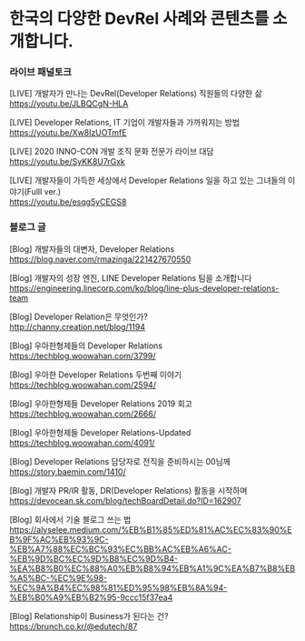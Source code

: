 # 한국의 다양한 DevRel 사례와 콘텐츠를 소개합니다.


### 라이브 패널토크
[LIVE] 개발자가 만나는 DevRel(Developer Relations) 직원들의 다양한 삶</br>
https://youtu.be/JLBQCgN-HLA

[LIVE] Developer Relations, IT 기업이 개발자들과 가까워지는 방법</br>
https://youtu.be/Xw8IzUOTmfE

[LIVE] 2020 INNO-CON 개발 조직 문화 전문가 라이브 대담</br>
https://youtu.be/SyKK8U7rGxk

[LIVE] 개발자들이 가득한 세상에서 Developer Relations 일을 하고 있는 그녀들의 이야기(Fulll ver.)</br>
https://youtu.be/esqg5yCEGS8

### 블로그 글
[Blog] 개발자들의 대변자, Developer Relations</br>
https://blog.naver.com/rmazinga/221427670550

[Blog] 개발자의 성장 엔진, LINE Developer Relations 팀을 소개합니다</br>
https://engineering.linecorp.com/ko/blog/line-plus-developer-relations-team

[Blog] Developer Relation은 무엇인가?</br>
http://channy.creation.net/blog/1194

[Blog] 우아한형제들의 Developer Relations</br>
https://techblog.woowahan.com/3799/

[Blog] 우아한 Developer Relations 두번째 이야기</br>
https://techblog.woowahan.com/2594/

[Blog] 우아한형제들 Developer Relations 2019 회고</br>
https://techblog.woowahan.com/2666/

[Blog] 우아한형제들 Developer Relations-Updated</br>
https://techblog.woowahan.com/4091/

[Blog] Developer Relations 담당자로 전직을 준비하시는 00님께</br>
https://story.baemin.com/1410/

[Blog] 개발자 PR/IR 활동, DR(Developer Relations) 활동을 시작하며</br>
https://devocean.sk.com/blog/techBoardDetail.do?ID=162907

[Blog] 회사에서 기술 블로그 쓰는 법</br>
https://alyselee.medium.com/%EB%B1%85%ED%81%AC%EC%83%90%EB%9F%AC%EB%93%9C-%EB%A7%88%EC%BC%93%EC%BB%AC%EB%A6%AC-%EB%9D%BC%EC%9D%B8%EC%9D%B4-%EA%B8%B0%EC%88%A0%EB%B8%94%EB%A1%9C%EA%B7%B8%EB%A5%BC-%EC%9E%98-%EC%9A%B4%EC%98%81%ED%95%98%EB%8A%94-%EB%B0%A9%EB%B2%95-9ccc15f37ea4

[Blog] Relationship이 Business가 된다는 건?</br>
https://brunch.co.kr/@edutech/87
